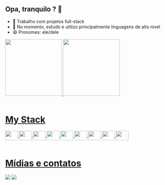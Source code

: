 ## Opa, tranquilo ? 👋

- 🔭 Trabalho com projetos full-stack
- 🌱 No momento, estudo e utilizo principalmente linguagens de alto nível
- 😄 Pronomes: ele/dele
<div>
   <a href="https://github.com/CarlTM-W">
   <img height="180em" src="https://github-readme-stats.vercel.app/api?username=CarlTM-W&show_icons=true&theme=shadow_blue" />
   <img height="180em" src="https://github-readme-stats.vercel.app/api/top-langs/?username=CarlTM-W&layout=compact&theme=shadow_blue"/>
</div>

<div style="display: inline_block"><br>
  <h1>My Stack</h1>
  <img align="center" height="30" width="40" src="https://cdn.jsdelivr.net/gh/devicons/devicon@latest/icons/lua/lua-original.svg" />
  <img align="center" height="30" width="40"  src="https://cdn.jsdelivr.net/gh/devicons/devicon@latest/icons/java/java-original.svg" />
  <img align="center" height="30" width="40"  src="https://cdn.jsdelivr.net/gh/devicons/devicon@latest/icons/javascript/javascript-original.svg" />
  <img align="center" height="30" width="40"  src="https://cdn.jsdelivr.net/gh/devicons/devicon@latest/icons/html5/html5-original.svg" />        
  <img align="center" height="30" width="40"  src="https://cdn.jsdelivr.net/gh/devicons/devicon@latest/icons/css3/css3-original.svg" />  
  <img align="center" height="30" width="40"  src="https://cdn.jsdelivr.net/gh/devicons/devicon@latest/icons/c/c-original.svg" />
  <img align="center" height="30" width="40"  src="https://cdn.jsdelivr.net/gh/devicons/devicon@latest/icons/cplusplus/cplusplus-original.svg" />
  <img align="center" height="30" width="40"  src="https://cdn.jsdelivr.net/gh/devicons/devicon@latest/icons/python/python-original.svg" />
  <img align="center" height="30" width="40"  src="https://cdn.jsdelivr.net/gh/devicons/devicon@latest/icons/notion/notion-original.svg" />                    
</div>

<div style="display: inline_block"><br>
   <h1>Mídias e contatos</h1>
  <a href="https://instagram.com/cain._.agst" target="_blank"><img src="https://img.shields.io/badge/-Instagram-%23E4405F?style=for-the-badge&logo=instagram&logoColor=white" target="_blank"></a> 
  <a href="mailto:caionetguara2@gmail.com"><img src="https://img.shields.io/badge/-Gmail-%23333?style=for-the-badge&logo=gmail&logoColor=white" target="_blank"></a> 
</div>
